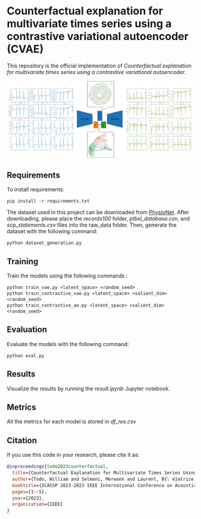# Counterfactual explanation for multivariate times series using a contrastive variational autoencoder (CVAE)

This repository is the official implementation of *Counterfactual explanation for multivariate times series using a contrastive variational autoencoder*. 

![CVAEscheme](assets/CVAE_full_multidim.png)


## Requirements

To install requirements:

```setup
pip install -r requirements.txt
```
The dataset used in this project can be downloaded from [PhysioNet](https://physionet.org/content/ptb-xl/1.0.1/#files-panel).
After downloading, please place the *records100* folder, *ptbxl_database.csv*, and *scp_statements.csv* files into the raw_data folder. Then, generate the dataset with the following command:

```setup
python dataset_generation.py
```

## Training

Train the models using the following commands :
```
python train_vae.py <latent_space> <random_seed>
python train_contrastive_vae.py <latent_space> <salient_dim> <random_seed>
python train_contrastive_ae.py <latent_space> <salient_dim> <random_seed>
```

## Evaluation

Evaluate the models with the following command: 

```eval
python eval.py
```

## Results

Visualize the results by running the *result.ipynb* Jupyter notebook.

## Metrics

All the metrics for each model is stored in *df_res.csv*

## Citation

If you use this code in your research, please cite it as:

```bibtex
@inproceedings{todo2023counterfactual,
  title={Counterfactual Explanation for Multivariate Times Series Using A Contrastive Variational Autoencoder},
  author={Todo, William and Selmani, Merwann and Laurent, B{\'e}atrice and Loubes, Jean-Michel},
  booktitle={ICASSP 2023-2023 IEEE International Conference on Acoustics, Speech and Signal Processing (ICASSP)},
  pages={1--5},
  year={2023},
  organization={IEEE}
}
```